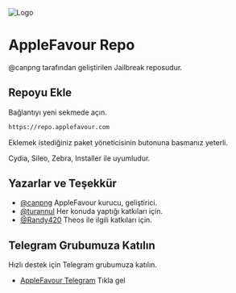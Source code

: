 
![Logo](https://applefavour.com/icons/applefavourcom.png)

    
# AppleFavour Repo

@canpng tarafından geliştirilen Jailbreak reposudur.


## Repoyu Ekle

Bağlantıyı yeni sekmede açın.

```bash
https://repo.applefavour.com
```
Eklemek istediğiniz paket yöneticisinin butonuna basmanız yeterli.


Cydia, Sileo, Zebra, Installer ile uyumludur.

  
## Yazarlar ve Teşekkür

- [@canpng](https://github.com/canpng) AppleFavour kurucu, geliştirici.
- [@turannul](https://github.com/turannul) Her konuda yaptığı katkıları için.
- [@Randy420](https://github.com/Randy-420) Theos ile ilgili katkıları için.



  
## Telegram Grubumuza Katılın

Hızlı destek için Telegram grubumuza katılın.
- [AppleFavour Telegram](https://t.me/applefavour) Tıkla gel

  